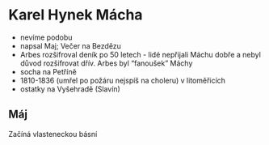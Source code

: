 # Karel Hynek Mácha
- nevíme podobu
- napsal Maj; Večer na Bezdězu 
- Arbes rozšifroval deník po 50 letech - lidé nepřijali Máchu dobře a nebyl důvod rozšifrovat dřív. Arbes byl “fanoušek” Máchy
- socha na Petříně
- 1810-1836 (umřel po požáru nejspíš na choleru) v litoměřicích
- ostatky na Vyšehradě (Slavín)

## Máj

Začíná vlasteneckou básní